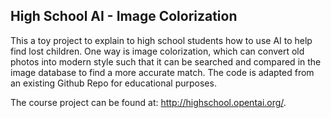 ## High School AI - Image Colorization

This a toy project to explain to high school students how to use AI to help find lost children. One way is image colorization, which can convert old photos into modern style such that it can be searched and compared in the image database to find a more accurate match. The code is adapted from an existing Github Repo for educational purposes. 

The course project can be found at: http://highschool.opentai.org/.
